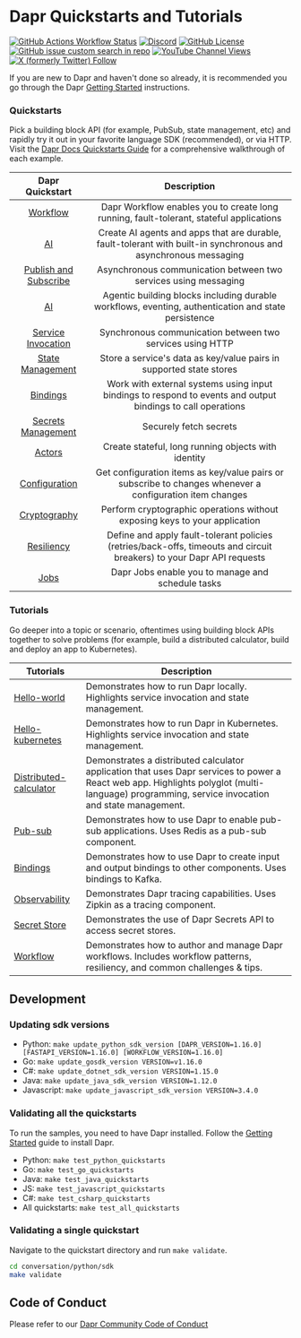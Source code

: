 # Dapr Quickstarts and Tutorials
<!-- IGNORE_LINKS -->
[![GitHub Actions Workflow Status](https://img.shields.io/github/actions/workflow/status/dapr/quickstarts/.github%2Fworkflows%2Fbuild.yml?branch=master&label=Build&logo=github&style=flat)](https://github.com/dapr/quickstarts/actions/workflows/build.yml)
[![Discord](https://img.shields.io/discord/778680217417809931?label=Discord&style=flat&logo=discord)](https://discord.com/channels/778680217417809931/778680217417809934)
[![GitHub License](https://img.shields.io/github/license/dapr/quickstarts?style=flat&label=License&logo=github)](https://github.com/dapr/quickstarts/blob/master/LICENSE)
[![GitHub issue custom search in repo](https://img.shields.io/github/issues-search/dapr/quickstarts?query=type%3Aissue%20is%3Aopen%20label%3A%22good%20first%20issue%22&label=Good%20first%20issues&style=flat&logo=github)](https://github.com/dapr/quickstarts/issues?q=is%3Aissue+is%3Aopen+label%3A%22good+first+issue%22) 
[![YouTube Channel Views](https://img.shields.io/youtube/channel/views/UCtpSQ9BLB_3EXdWAUQYwnRA?style=flat&label=YouTube%20views&logo=youtube)](https://youtube.com/@daprdev) 
[![X (formerly Twitter) Follow](https://img.shields.io/twitter/follow/daprdev?logo=x&style=flat)](https://x.com/daprdev)
<!-- END_IGNORE -->

If you are new to Dapr and haven't done so already, it is recommended you go through the Dapr [Getting Started](https://docs.dapr.io/getting-started/install-dapr-cli/) instructions.

### Quickstarts

Pick a building block API (for example, PubSub, state management, etc) and rapidly try it out in your favorite language SDK (recommended), or via HTTP. Visit the [Dapr Docs Quickstarts Guide](https://docs.dapr.io/getting-started/quickstarts/) for a comprehensive walkthrough of each example.

| Dapr Quickstart | Description |
|:--------:|:--------:|
| [Workflow](./workflows) | Dapr Workflow enables you to create long running, fault-tolerant, stateful applications |
| [AI](./AI) | Create AI agents and apps that are durable, fault-tolerant with built-in synchronous and asynchronous messaging |
| [Publish and Subscribe](./pub_sub) | Asynchronous communication between two services using messaging |
| [AI](./AI) | Agentic building blocks including durable workflows, eventing, authentication and state persistence |
| [Service Invocation](./service_invocation) | Synchronous communication between two services using HTTP |
| [State Management](./state_management/) | Store a service's data as key/value pairs in supported state stores |
| [Bindings](./bindings/) | Work with external systems using input bindings to respond to events and output bindings to call operations |
| [Secrets Management](./secrets_management/) | Securely fetch secrets |
| [Actors](./actors) | Create stateful, long running objects with identity |
| [Configuration](./configuration) | Get configuration items as key/value pairs or subscribe to changes whenever a configuration item changes |
| [Cryptography](./cryptography) | Perform cryptographic operations without exposing keys to your application |
| [Resiliency](./resiliency) | Define and apply fault-tolerant policies (retries/back-offs, timeouts and circuit breakers) to your Dapr API requests |
| [Jobs](./jobs) | Dapr Jobs enable you to manage and schedule tasks |

### Tutorials

Go deeper into a topic or scenario, oftentimes using building block APIs together to solve problems (for example, build a distributed calculator, build and deploy an app to Kubernetes).

| Tutorials | Description |
|------|------|
| [Hello-world](./tutorials/hello-world) | Demonstrates how to run Dapr locally. Highlights service invocation and state management. |
| [Hello-kubernetes](./tutorials/hello-kubernetes) | Demonstrates how to run Dapr in Kubernetes. Highlights service invocation and state management. |
| [Distributed-calculator](./tutorials/distributed-calculator) | Demonstrates a distributed calculator application that uses Dapr services to power a React web app. Highlights polyglot (multi-language) programming, service invocation and state management. |
| [Pub-sub](./tutorials/pub-sub) | Demonstrates how to use Dapr to enable pub-sub applications. Uses Redis as a pub-sub component. |
| [Bindings](./tutorials/bindings) | Demonstrates how to use Dapr to create input and output bindings to other components. Uses bindings to Kafka.|
| [Observability](./tutorials/observability) | Demonstrates Dapr tracing capabilities. Uses Zipkin as a tracing component. |
| [Secret Store](./tutorials/secretstore) | Demonstrates the use of Dapr Secrets API to access secret stores. |
| [Workflow](./tutorials/workflow) | Demonstrates how to author and manage Dapr workflows. Includes workflow patterns, resiliency, and common challenges & tips. |

## Development

### Updating sdk versions
- Python: `make update_python_sdk_version [DAPR_VERSION=1.16.0] [FASTAPI_VERSION=1.16.0] [WORKFLOW_VERSION=1.16.0]`
- Go: `make update_gosdk_version VERSION=v1.16.0`
- C#: `make update_dotnet_sdk_version VERSION=1.15.0`
- Java: `make update_java_sdk_version VERSION=1.12.0`
- Javascript: `make update_javascript_sdk_version VERSION=3.4.0`

### Validating all the quickstarts
To run the samples, you need to have Dapr installed. Follow the [Getting Started](https://docs.dapr.io/getting-started/install-dapr-cli/) guide to install Dapr.

- Python: `make test_python_quickstarts`
- Go: `make test_go_quickstarts`
- Java: `make test_java_quickstarts`
- JS: `make test_javascript_quickstarts`
- C#: `make test_csharp_quickstarts`
- All quickstarts: `make test_all_quickstarts`

### Validating a single quickstart
Navigate to the quickstart directory and run `make validate`.

```sh
cd conversation/python/sdk
make validate
```

## Code of Conduct

Please refer to our [Dapr Community Code of Conduct](https://github.com/dapr/community/blob/master/CODE-OF-CONDUCT.md)

